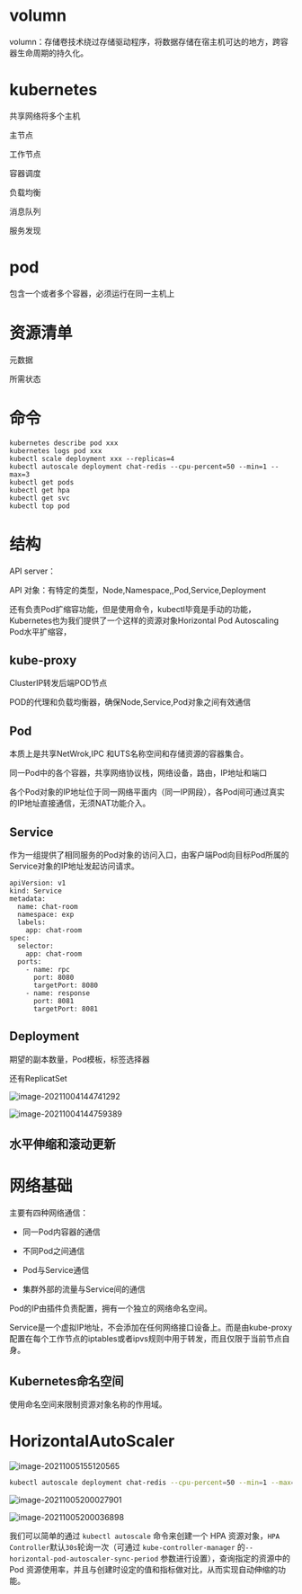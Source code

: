 # volumn

​	volumn：存储卷技术绕过存储驱动程序，将数据存储在宿主机可达的地方，跨容器生命周期的持久化。

# kubernetes

共享网络将多个主机

主节点

工作节点

容器调度

负载均衡

消息队列

服务发现

# pod

包含一个或者多个容器，必须运行在同一主机上

# 资源清单

元数据

所需状态



# 命令

```
kubernetes describe pod xxx
kubernetes logs pod xxx
kubectl scale deployment xxx --replicas=4
kubectl autoscale deployment chat-redis --cpu-percent=50 --min=1 --max=3
kubectl get pods
kubectl get hpa
kubectl get svc
kubectl top pod
```

# 结构

API server：

API 对象：有特定的类型，Node,Namespace,,Pod,Service,Deployment

还有负责Pod扩缩容功能，但是使用命令，kubectl毕竟是手动的功能，Kubernetes也为我们提供了一个这样的资源对象Horizontal Pod  Autoscaling Pod水平扩缩容，

## kube-proxy

ClusterIP转发后端POD节点

POD的代理和负载均衡器，确保Node,Service,Pod对象之间有效通信

## Pod

本质上是共享NetWrok,IPC 和UTS名称空间和存储资源的容器集合。

同一Pod中的各个容器，共享网络协议栈，网络设备，路由，IP地址和端口

​	各个Pod对象的IP地址位于同一网络平面内（同一IP网段），各Pod间可通过真实的IP地址直接通信，无须NAT功能介入。

## Service

​	作为一组提供了相同服务的Pod对象的访问入口，由客户端Pod向目标Pod所属的Service对象的IP地址发起访问请求。

```
apiVersion: v1
kind: Service
metadata:
  name: chat-room
  namespace: exp
  labels:
    app: chat-room
spec:
  selector:
    app: chat-room
  ports:
    - name: rpc
      port: 8080
      targetPort: 8080
    - name: response
      port: 8081
      targetPort: 8081
```

## Deployment

期望的副本数量，Pod模板，标签选择器



还有ReplicatSet

![image-20211004144741292](/home/yy/.config/Typora/typora-user-images/image-20211004144741292.png)

![image-20211004144759389](/home/yy/.config/Typora/typora-user-images/image-20211004144759389.png)

## 水平伸缩和滚动更新

# 网络基础

主要有四种网络通信：

- 同一Pod内容器的通信

- 不同Pod之间通信
- Pod与Service通信
- 集群外部的流量与Service间的通信

Pod的IP由插件负责配置，拥有一个独立的网络命名空间。

Service是一个虚拟IP地址，不会添加在任何网络接口设备上。而是由kube-proxy配置在每个工作节点的iptables或者ipvs规则中用于转发，而且仅限于当前节点自身。

## Kubernetes命名空间

使用命名空间来限制资源对象名称的作用域。



# HorizontalAutoScaler

![image-20211005155120565](/home/yy/.config/Typora/typora-user-images/image-20211005155120565.png)

```bash
kubectl autoscale deployment chat-redis --cpu-percent=50 --min=1 --max=3
```



![image-20211005200027901](/home/yy/.config/Typora/typora-user-images/image-20211005200027901.png)

![image-20211005200036898](/home/yy/.config/Typora/typora-user-images/image-20211005200036898.png)

我们可以简单的通过 `kubectl autoscale` 命令来创建一个 HPA 资源对象，`HPA Controller`默认`30s`轮询一次（可通过 `kube-controller-manager` 的`--horizontal-pod-autoscaler-sync-period` 参数进行设置），查询指定的资源中的 Pod 资源使用率，并且与创建时设定的值和指标做对比，从而实现自动伸缩的功能。
